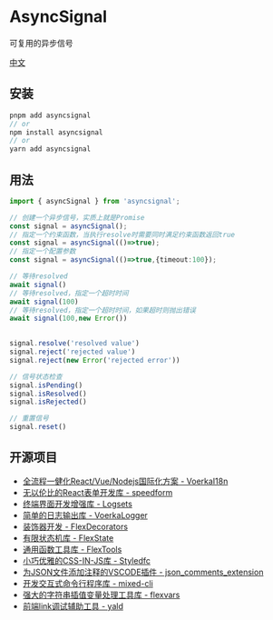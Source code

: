 # AsyncSignal

可复用的异步信号

[中文](./readme_CN.md)

## 安装

```ts
pnpm add asyncsignal
// or 
npm install asyncsignal
// or 
yarn add asyncsignal
```

## 用法

```ts
import { asyncSignal } from 'asyncsignal';

// 创建一个异步信号，实质上就是Promise
const signal = asyncSignal();
// 指定一个约束函数，当执行resolve时需要同时满足约束函数返回true
const signal = asyncSignal(()=>true);
// 指定一个配置参数
const signal = asyncSignal(()=>true,{timeout:100});

// 等待resolved
await signal()
// 等待resolved，指定一个超时时间
await signal(100)
// 等待resolved，指定一个超时时间，如果超时则抛出错误
await signal(100,new Error())  
  

signal.resolve('resolved value')
signal.reject('rejected value') 
signal.reject(new Error('rejected error'))

// 信号状态检查
signal.isPending() 
signal.isResolved()
signal.isRejected()

// 重置信号
signal.reset() 

```

## 开源项目 

- [全流程一健化React/Vue/Nodejs国际化方案 - VoerkaI18n](https://zhangfisher.github.io/voerka-i18n/)
- [无以伦比的React表单开发库 - speedform](https://zhangfisher.github.io/speed-form/)
- [终端界面开发增强库 - Logsets](https://zhangfisher.github.io/logsets/)
- [简单的日志输出库 - VoerkaLogger](https://zhangfisher.github.io/voerkalogger/)
- [装饰器开发 - FlexDecorators](https://zhangfisher.github.io/flex-decorators/)
- [有限状态机库 - FlexState](https://zhangfisher.github.io/flexstate/)
- [通用函数工具库 - FlexTools](https://zhangfisher.github.io/flex-tools/)
- [小巧优雅的CSS-IN-JS库 - Styledfc](https://zhangfisher.github.io/styledfc/)
- [为JSON文件添加注释的VSCODE插件 - json_comments_extension](https://github.com/zhangfisher/json_comments_extension)
- [开发交互式命令行程序库 - mixed-cli](https://github.com/zhangfisher/mixed-cli)
- [强大的字符串插值变量处理工具库 - flexvars](https://github.com/zhangfisher/flexvars)
- [前端link调试辅助工具 - yald](https://github.com/zhangfisher/yald)